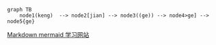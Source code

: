``` mermaid
graph TB
	node1(keng)  --> node2[jian] --> node3((ge)) --> node4>ge] --> node5{ge}
```

[Markdown mermaid 学习网站](https://www.imooc.com/wiki/markdownlesson/markdowngantte.html)